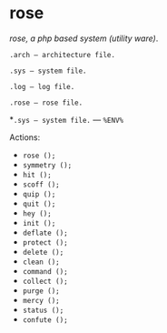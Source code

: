 # rose
_*rose, a php based system (utility ware)*_.

`.arch — architecture file.`

`.sys — system file.`

`.log — log file.`

`.rose — rose file.`


*`.sys — system file.` — `%ENV%`

Actions:
- `rose ();`
- `symmetry ();`
- `hit ();`
- `scoff ();`
- `quip ();`
- `quit ();`
- `hey ();`
- `init ();`
- `deflate ();`
- `protect ();`
- `delete ();`
- `clean ();`
- `command ();`
- `collect ();`
- `purge ();`
- `mercy ();`
- `status ();`
- `confute ();`
